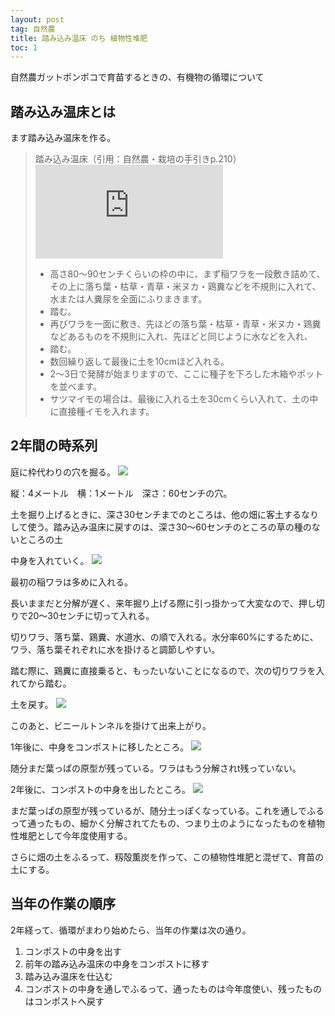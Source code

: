 ```yaml
---
layout: post
tag: 自然農
title: 踏み込み温床 のち 植物性堆肥
toc: 1
---
```

自然農ガットポンポコで育苗するときの、有機物の循環について


## 踏み込み温床とは

ます踏み込み温床を作る。

> 踏み込み温床（引用：自然農・栽培の手引きp.210）
> ![](https://kobapan.com/p/i.php?/galleries/sizen-nou/fumikomionshou-sm.jpg) 
>
> - 高さ80～90センチくらいの枠の中に、まず稲ワラを一段敷き詰めて、その上に落ち葉・枯草・青草・米ヌカ・鶏糞などを不規則に入れて、水または人糞尿を全面にふりまきます。  
> - 踏む。
> - 再びワラを一面に敷き、先ほどの落ち葉・枯草・青草・米ヌカ・鶏糞などあるものを不規則に入れ、先ほどと同じように水などを入れ、
> - 踏む。
> - 数回繰り返して最後に土を10cmほど入れる。
> - 2～3日で発酵が始まりますので、ここに種子を下ろした木箱やポットを並べます。
> - サツマイモの場合は、最後に入れる土を30cmくらい入れて、土の中に直接種イモを入れます。

## 2年間の時系列

庭に枠代わりの穴を掘る。
![](https://kobapan.com/p/_data/i/galleries/sizen-nou/IMG_20200407_092621-sm.jpg)

縦：4メートル　横：1メートル　深さ：60センチの穴。

土を掘り上げるときに、深さ30センチまでのところは、他の畑に客土するなりして使う。踏み込み温床に戻すのは、深さ30～60センチのところの草の種のないところの土

中身を入れていく。
![](https://kobapan.com/p/_data/i/galleries/sizen-nou/IMG_20200407_102052-sm.jpg)

最初の稲ワラは多めに入れる。

長いままだと分解が遅く、来年掘り上げる際に引っ掛かって大変なので、押し切りで20～30センチに切って入れる。

切りワラ、落ち葉、鶏糞、水道水、の順で入れる。水分率60%にするために、ワラ、落ち葉それぞれに水を掛けると調節しやすい。

踏む際に、鶏糞に直接乗ると、もったいないことになるので、次の切りワラを入れてから踏む。

土を戻す。
![](https://kobapan.com/p/_data/i/galleries/sizen-nou/IMG_20200407_121121-sm.jpg)

このあと、ビニールトンネルを掛けて出来上がり。

1年後に、中身をコンポストに移したところ。
![](https://kobapan.com/p/_data/i/galleries/sizen-nou/IMG_20200407_092511-sm.jpg)

随分まだ葉っぱの原型が残っている。ワラはもう分解されt残っていない。

2年後に、コンポストの中身を出したところ。
![](https://kobapan.com/p/_data/i/galleries/sizen-nou/IMG_20200407_092440-sm.jpg)

まだ葉っぱの原型が残っているが、随分土っぽくなっている。これを通しでふるって通ったもの、細かく分解されてたもの、つまり土のようになったものを植物性堆肥として今年度使用する。

さらに畑の土をふるって、籾殻薫炭を作って、この植物性堆肥と混ぜて、育苗の土にする。


## 当年の作業の順序

2年経って、循環がまわり始めたら、当年の作業は次の通り。

1. コンポストの中身を出す
2. 前年の踏み込み温床の中身をコンポストに移す
3. 踏み込み温床を仕込む
4. コンポストの中身を通しでふるって、通ったものは今年度使い、残ったものはコンポストへ戻す



